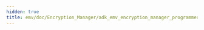 ```yaml
---
hidden: true
title: emv/doc/Encryption_Manager/adk_emv_encryption_manager_programmers_guide.dox File Reference
---
```


